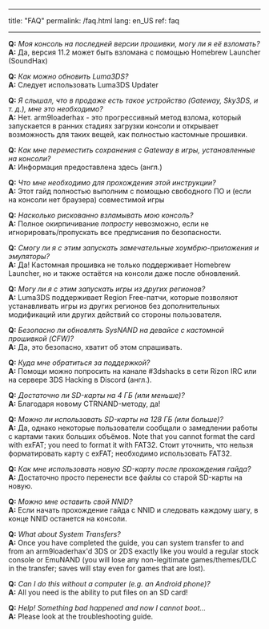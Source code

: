 * * *

title: "FAQ" permalink: /faq.html lang: en_US ref: faq

* * *

<a name="faq_latestfw" />**Q:** *Моя консоль на последней версии прошивки, могу ли я её взломать?*  
**A:** Да, версия 11.2 может быть взломана с помощью Homebrew Launcher (SoundHax)</a>

<a name="faq_updatecfw" />**Q:** *Как можно обновить Luma3DS?*  
**A:** Следует использовать Luma3DS Updater

<a name="faq_gatewaysky" />**Q:** *Я слышал, что в продаже есть такое устройство (Gateway, Sky3DS, и т. д.), мне это необходимо?*  
**A:** Нет. arm9loaderhax - это прогрессивный метод взлома, который запускается в ранних стадиях загрузки консоли и открывает возможность для таких вещей, как полностью кастомные прошивки.

<a name="faq_gatewaysaves" />**Q:** *Как мне переместить сохранения с Gateway в игры, установленные на консоли?*  
**A:** Информация предоставлена здесь</a> (англ.)

<a name="faq_need" />**Q:** *Что мне необходимо для прохождения этой инструкции?*  
**A:** Этот гайд полностью выполним с помощью свободного ПО и (если на консоли нет браузера) совместимой игры

<a name="faq_risky" />**Q:** *Насколько рискованно взламывать мою консоль?*  
**A:** Полное окирпичивание *попросту* невозможно, если не игнорировать/пропускать все предписания по безопасности.

<a name="faq_homebrew" />**Q:** *Смогу ли я с этим запускать замечательные хоумбрю-приложения и эмуляторы?*  
**A:** Да! Кастомная прошивка не только поддерживает Homebrew Launcher, но и также остаётся на консоли даже после обновлений.

<a name="faq_regionfree" />**Q:** *Могу ли я с этим запускать игры из других регионов?*  
**A:** Luma3DS поддерживает Region Free-патчи, которые позволяют устанавливать игры из других регионов без дополнительных модификаций или других действий со стороны пользователя.

<a name="faq_updates" />**Q:** *Безопасно ли обновлять SysNAND на девайсе с кастомной прошивкой (CFW)?*  
**A:** Да, это безопасно, хватит об этом спрашивать.

<a name="faq_support" />**Q:** *Куда мне обратиться за поддержкой?*  
**A:** Помощи можно попросить на канале #3dshacks в сети Rizon IRC</a> или на сервере 3DS Hacking в Discord</a> (англ.).

<a name="faq_le4gbsd" />**Q:** *Достаточно ли SD-карты на 4 ГБ (или меньше)?*  
**A:** Благодаря новому CTRNAND-методу, да!

<a name="faq_ge128gbsd" />**Q:** *Можно ли использовать SD-карты на 128 ГБ (или больше)?*  
**A:** Да, однако некоторые пользователи сообщали о замедлении работы с картами таких больших объёмов. Note that you cannot format the card with exFAT; you need to format it with FAT32. Стоит уточнить, что нельзя форматировать карту с exFAT; необходимо использовать FAT32.

<a name="faq_movesd" />**Q:** *Как мне использовать новую SD-карту после прохождения гайда?*  
**A:** Достаточно просто перенести все файлы со старой SD-карты на новую.

<a name="faq_NNID" />**Q:** *Можно мне оставить свой NNID?*  
**A:** Если начать прохождение гайда с NNID и следовать каждому шагу, в конце NNID останется на консоли.

<a name="faq_systransfer" />**Q:** *What about System Transfers?*  
**A:** Once you have completed the guide, you can system transfer to and from an arm9loaderhax'd 3DS or 2DS exactly like you would a regular stock console or EmuNAND (you will lose any non-legitimate games/themes/DLC in the transfer; saves will stay even for games that are lost).

<a name="faq_nopc" />**Q:** *Can I do this without a computer (e.g. an Android phone)?*  
**A:** All you need is the ability to put files on an SD card!

<a name="faq_problem" />**Q:** *Help! Something bad happened and now I cannot boot...*  
**A:** Please look at the troubleshooting guide</a>.